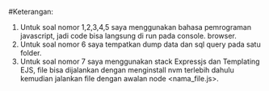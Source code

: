 #Keterangan:
1. Untuk soal nomor 1,2,3,4,5 saya menggunakan bahasa pemrograman javascript, jadi code bisa langsung di run pada console. browser.
2. Untuk soal nomor 6 saya tempatkan dump data dan sql query pada satu folder.
3. Untuk soal nomor 7 saya menggunakan stack Expressjs dan Templating EJS, file bisa dijalankan dengan menginstall nvm terlebih dahulu kemudian jalankan file dengan awalan node <nama_file.js>. 

